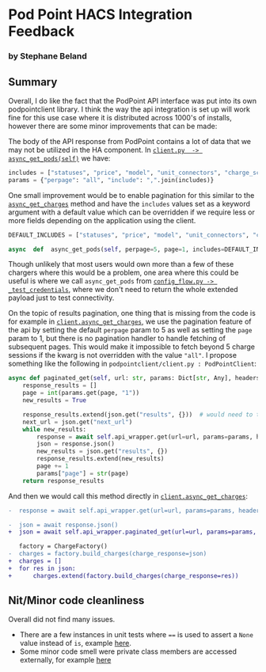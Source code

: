 
# Pod Point HACS Integration Feedback
### by Stephane Beland

## Summary
Overall, I do like the fact that the PodPoint API interface was put into its own podpointclient library. I think the way the api integration is set up will work fine for this use case where it is distributed across 1000's of installs, however there are some minor improvements that can be made:

The body of the API response from PodPoint contains a lot of data that we may not be utilized in the HA component. In [`client.py  -> async_get_pods(self)`](https://github.com/mattrayner/podpointclient/blob/c46b0a65436ef16e7b0bd29b71fdf2923f567b58/podpointclient/client.py#L46) we have:
```python
includes = ["statuses", "price", "model", "unit_connectors", "charge_schedules"]
params = {"perpage": "all", "include": ",".join(includes)}
```
One small improvement would be to enable pagination for this similar to the [`async_get_charges`](https://github.com/mattrayner/podpointclient/blob/c46b0a65436ef16e7b0bd29b71fdf2923f567b58/podpointclient/client.py#L108) method and have the `includes` values set as a keyword argument with a default value which can be overridden if we require less or more fields depending on the application using the client.
```python
DEFAULT_INCLUDES = ["statuses", "price", "model", "unit_connectors", "charge_schedules"]

async  def  async_get_pods(self, perpage=5, page=1, includes=DEFAULT_INCLUDES) ->  List[Pod]:
```

Though unlikely that most users would own more than a few of these chargers where this would be a problem, one area where this could be useful is where we call `async_get_pods` from [`config_flow.py -> _test_credentials`](https://github.com/sbeland13/pod-point-home-assistant-component/blob/d4bc3b0181810bd0df2dfc6426f5b03038839f60/custom_components/pod_point/config_flow.py#L97), where we don't need to return the whole extended payload just to test connectivity.

On the topic of results pagination, one thing that is missing from the code is for example in [`client.async_get_charges`](https://github.com/mattrayner/podpointclient/blob/c46b0a65436ef16e7b0bd29b71fdf2923f567b58/podpointclient/client.py#L108), we use the pagination feature of the api by setting the default `perpage` param to 5 as well as setting the `page` param to 1, but there is no pagination handler to handle fetching of subsequent pages. This would make it impossible to fetch beyond 5 charge sessions if the kwarg is not overridden with the value `"all"`. I propose something like the following in `podpointclient/client.py : PodPointClient`:

```python
async def paginated_get(self, url: str, params: Dict[str, Any], headers: Dict[str, Any]): -> List[Dict[str, Any]]
    response_results = []
    page = int(params.get(page, "1"))
    new_results = True

    response_results.extend(json.get("results", {}))  # would need to test for the right "results" json key here for diffent endpoints
    next_url = json.get("next_url")
    while new_results:
        response = await self.api_wrapper.get(url=url, params=params, headers=headers)
        json = response.json()
        new_results = json.get("results", {})
        response_results.extend(new_results)
        page += 1
        params["page"] = str(page)
    return response_results
```

And then we would call this method directly in [`client.async_get_charges`](https://github.com/mattrayner/podpointclient/blob/c46b0a65436ef16e7b0bd29b71fdf2923f567b58/podpointclient/client.py#L120):
```diff
-  response = await self.api_wrapper.get(url=url, params=params, headers=headers)

-  json = await response.json()
+  json = await self.api_wrapper.paginated_get(url=url, params=params, headers=headers)

   factory = ChargeFactory()
-  charges = factory.build_charges(charge_response=json)
+  charges = []
+  for res in json:
+      charges.extend(factory.build_charges(charge_response=res))
```


## Nit/Minor code cleanliness
Overall did not find many issues.
- There are a few instances in unit tests where `==` is used to assert a `None` value instead of `is`, example [here](https://github.com/sbeland13/pod-point-home-assistant-component/blob/d4bc3b0181810bd0df2dfc6426f5b03038839f60/tests/test_coordinator.py#L61).
- Some minor code smell were private class members are accessed externally, for example [here](https://github.com/sbeland13/pod-point-home-assistant-component/blob/d4bc3b0181810bd0df2dfc6426f5b03038839f60/tests/test_sensor.py#L115)
